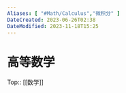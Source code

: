```yaml
---
Aliases: [ "#Math/Calculus","微积分" ]
DateCreated: 2023-06-26T02:38
DateModified: 2023-11-18T15:25
---
```

# 高等数学
Top:: [[数学]]

